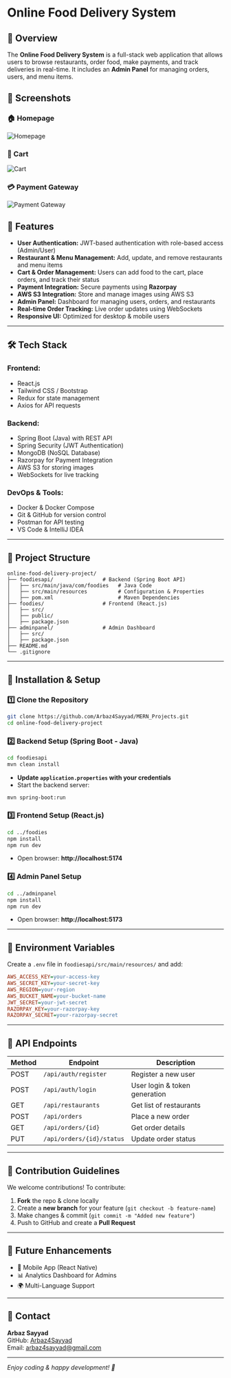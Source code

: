 # Online Food Delivery System

## 📌 Overview
The **Online Food Delivery System** is a full-stack web application that allows users to browse restaurants, order food, make payments, and track deliveries in real-time. It includes an **Admin Panel** for managing orders, users, and menu items.

## 📸 Screenshots

### 🏠 Homepage
![Homepage](food-images/Homepage.png)

### 🛒 Cart
![Cart](food-images/Cart.png)

### 💳 Payment Gateway
![Payment Gateway](food-images/PaymentGateway.png)


## 🚀 Features
- **User Authentication:** JWT-based authentication with role-based access (Admin/User)
- **Restaurant & Menu Management:** Add, update, and remove restaurants and menu items
- **Cart & Order Management:** Users can add food to the cart, place orders, and track their status
- **Payment Integration:** Secure payments using **Razorpay**
- **AWS S3 Integration:** Store and manage images using AWS S3
- **Admin Panel:** Dashboard for managing users, orders, and restaurants
- **Real-time Order Tracking:** Live order updates using WebSockets
- **Responsive UI:** Optimized for desktop & mobile users

---

## 🛠 Tech Stack
### **Frontend:**
- React.js
- Tailwind CSS / Bootstrap
- Redux for state management
- Axios for API requests

### **Backend:**
- Spring Boot (Java) with REST API
- Spring Security (JWT Authentication)
- MongoDB (NoSQL Database)
- Razorpay for Payment Integration
- AWS S3 for storing images
- WebSockets for live tracking

### **DevOps & Tools:**
- Docker & Docker Compose
- Git & GitHub for version control
- Postman for API testing
- VS Code & IntelliJ IDEA

---

## 📂 Project Structure
```plaintext
online-food-delivery-project/
├── foodiesapi/                # Backend (Spring Boot API)
│   ├── src/main/java/com/foodies   # Java Code
│   ├── src/main/resources          # Configuration & Properties
│   ├── pom.xml                     # Maven Dependencies
├── foodies/                   # Frontend (React.js)
│   ├── src/
│   ├── public/
│   ├── package.json
├── adminpanel/                # Admin Dashboard
│   ├── src/
│   ├── package.json
├── README.md
└── .gitignore
```

---

## 🔧 Installation & Setup

### **1️⃣ Clone the Repository**
```sh
git clone https://github.com/Arbaz4Sayyad/MERN_Projects.git
cd online-food-delivery-project
```

### **2️⃣ Backend Setup (Spring Boot - Java)**
```sh
cd foodiesapi
mvn clean install
```
- **Update `application.properties` with your credentials**
- Start the backend server:
```sh
mvn spring-boot:run
```

### **3️⃣ Frontend Setup (React.js)**
```sh
cd ../foodies
npm install
npm run dev
```
- Open browser: **http://localhost:5174**

### **4️⃣ Admin Panel Setup**
```sh
cd ../adminpanel
npm install
npm run dev
```
- Open browser: **http://localhost:5173**

---

## 🔑 Environment Variables
Create a `.env` file in `foodiesapi/src/main/resources/` and add:
```ini
AWS_ACCESS_KEY=your-access-key
AWS_SECRET_KEY=your-secret-key
AWS_REGION=your-region
AWS_BUCKET_NAME=your-bucket-name
JWT_SECRET=your-jwt-secret
RAZORPAY_KEY=your-razorpay-key
RAZORPAY_SECRET=your-razorpay-secret
```

---

## 📡 API Endpoints
| Method | Endpoint | Description |
|--------|---------|-------------|
| POST   | `/api/auth/register` | Register a new user |
| POST   | `/api/auth/login` | User login & token generation |
| GET    | `/api/restaurants` | Get list of restaurants |
| POST   | `/api/orders` | Place a new order |
| GET    | `/api/orders/{id}` | Get order details |
| PUT    | `/api/orders/{id}/status` | Update order status |

---

## 🤝 Contribution Guidelines
We welcome contributions! To contribute:
1. **Fork** the repo & clone locally
2. Create a **new branch** for your feature (`git checkout -b feature-name`)
3. Make changes & commit (`git commit -m "Added new feature"`)
4. Push to GitHub and create a **Pull Request**

---

## 🎯 Future Enhancements
- 📱 Mobile App (React Native)
- 📊 Analytics Dashboard for Admins
- 🌍 Multi-Language Support

---

## 📩 Contact
**Arbaz Sayyad**  
GitHub: [Arbaz4Sayyad](https://github.com/Arbaz4Sayyad)  
Email: arbaz4sayyad@gmail.com  

---

_Enjoy coding & happy development! 🚀_

